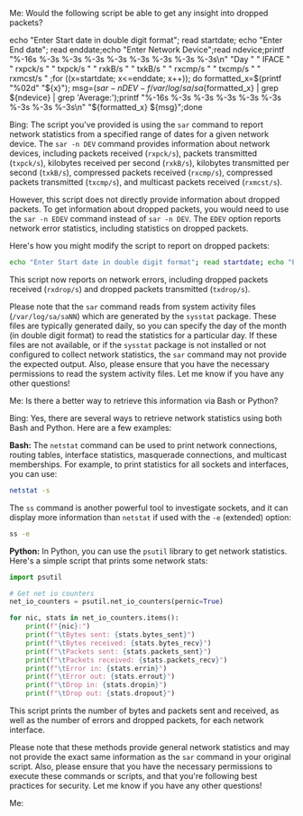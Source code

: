 Me:
Would the following script be able to get any insight into dropped packets?

echo "Enter Start date in double digit format"; read startdate; echo "Enter End date"; read enddate;echo "Enter Network Device";read ndevice;printf "%-16s %-3s %-3s %-3s %-3s %-3s %-3s %-3s %-3s\n" "Day " " IFACE " " rxpck/s " " txpck/s " " rxkB/s " " txkB/s " " rxcmp/s " " txcmp/s " " rxmcst/s " ;for ((x=startdate; x<=enddate; x++)); do formatted_x=$(printf "%02d" "${x}"); msg=$(sar -n DEV -f /var/log/sa/sa${formatted_x} | grep ${ndevice} | grep 'Average:');printf "%-16s %-3s %-3s %-3s %-3s %-3s %-3s %-3s %-3s\n" "${formatted_x} ${msg}";done

Bing:
The script you've provided is using the `sar` command to report network statistics from a specified range of dates for a given network device. The `sar -n DEV` command provides information about network devices, including packets received (`rxpck/s`), packets transmitted (`txpck/s`), kilobytes received per second (`rxkB/s`), kilobytes transmitted per second (`txkB/s`), compressed packets received (`rxcmp/s`), compressed packets transmitted (`txcmp/s`), and multicast packets received (`rxmcst/s`).

However, this script does not directly provide information about dropped packets. To get information about dropped packets, you would need to use the `sar -n EDEV` command instead of `sar -n DEV`. The `EDEV` option reports network error statistics, including statistics on dropped packets.

Here's how you might modify the script to report on dropped packets:

```bash
echo "Enter Start date in double digit format"; read startdate; echo "Enter End date"; read enddate;echo "Enter Network Device";read ndevice;printf "%-16s %-3s %-3s %-3s %-3s %-3s %-3s %-3s %-3s\n" "Day " " IFACE " " rxerr/s " " txerr/s " " coll/s " " rxdrop/s " " txdrop/s " " txcarr/s " " rxfram/s " ;for ((x=startdate; x<=enddate; x++)); do formatted_x=$(printf "%02d" "${x}"); msg=$(sar -n EDEV -f /var/log/sa/sa${formatted_x} | grep ${ndevice} | grep 'Average:');printf "%-16s %-3s %-3s %-3s %-3s %-3s %-3s %-3s %-3s\n" "${formatted_x} ${msg}";done
```

This script now reports on network errors, including dropped packets received (`rxdrop/s`) and dropped packets transmitted (`txdrop/s`).

Please note that the `sar` command reads from system activity files (`/var/log/sa/saNN`) which are generated by the `sysstat` package. These files are typically generated daily, so you can specify the day of the month (in double digit format) to read the statistics for a particular day. If these files are not available, or if the `sysstat` package is not installed or not configured to collect network statistics, the `sar` command may not provide the expected output. Also, please ensure that you have the necessary permissions to read the system activity files. Let me know if you have any other questions!

Me:
Is there a better way to retrieve this information via Bash or Python?

Bing:
Yes, there are several ways to retrieve network statistics using both Bash and Python. Here are a few examples:

**Bash:**
The `netstat` command can be used to print network connections, routing tables, interface statistics, masquerade connections, and multicast memberships. For example, to print statistics for all sockets and interfaces, you can use:

```bash
netstat -s
```

The `ss` command is another powerful tool to investigate sockets, and it can display more information than `netstat` if used with the `-e` (extended) option:

```bash
ss -e
```

**Python:**
In Python, you can use the `psutil` library to get network statistics. Here's a simple script that prints some network stats:

```python
import psutil

# Get net io counters
net_io_counters = psutil.net_io_counters(pernic=True)

for nic, stats in net_io_counters.items():
    print(f"{nic}:")
    print(f"\tBytes sent: {stats.bytes_sent}")
    print(f"\tBytes received: {stats.bytes_recv}")
    print(f"\tPackets sent: {stats.packets_sent}")
    print(f"\tPackets received: {stats.packets_recv}")
    print(f"\tError in: {stats.errin}")
    print(f"\tError out: {stats.errout}")
    print(f"\tDrop in: {stats.dropin}")
    print(f"\tDrop out: {stats.dropout}")
```

This script prints the number of bytes and packets sent and received, as well as the number of errors and dropped packets, for each network interface.

Please note that these methods provide general network statistics and may not provide the exact same information as the `sar` command in your original script. Also, please ensure that you have the necessary permissions to execute these commands or scripts, and that you're following best practices for security. Let me know if you have any other questions!

Me:
